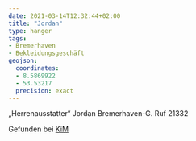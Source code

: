 ```yaml
---
date: 2021-03-14T12:32:44+02:00
title: "Jordan"
type: hanger
tags:
- Bremerhaven
- Bekleidungsgeschäft
geojson:
  coordinates:
  - 8.5869922
  - 53.53217
  precision: exact
---
```

„Herrenausstatter“ Jordan  Bremerhaven-G. Ruf 21332

<div class="source">Gefunden bei <a href="https://www.neue-arbeit-brockensammlung.de/geschaefte/zweigstelle-kim/">KiM</a></div>
